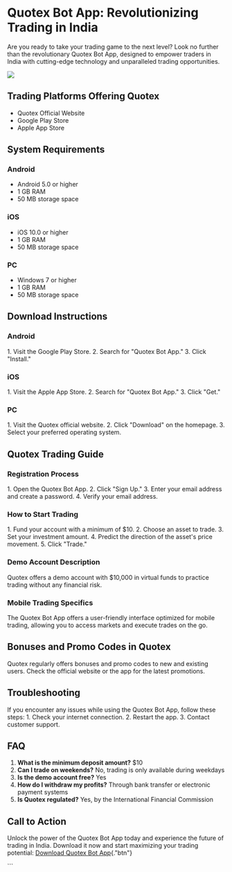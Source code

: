 # Quotex Bot App: Revolutionizing Trading in India

Are you ready to take your trading game to the next level? Look no
further than the revolutionary Quotex Bot App, designed to empower
traders in India with cutting-edge technology and unparalleled trading
opportunities.

[![](https://static.quotex.io/files/4_en/300_250.jpg)](https://traff.sbs/brokerqxlid)

## Trading Platforms Offering Quotex

-   Quotex Official Website
-   Google Play Store
-   Apple App Store

## System Requirements

### Android

-   Android 5.0 or higher
-   1 GB RAM
-   50 MB storage space

### iOS

-   iOS 10.0 or higher
-   1 GB RAM
-   50 MB storage space

### PC

-   Windows 7 or higher
-   1 GB RAM
-   50 MB storage space

## Download Instructions

### Android

1\. Visit the Google Play Store. 2. Search for "Quotex Bot App."
3. Click "Install."

### iOS

1\. Visit the Apple App Store. 2. Search for "Quotex Bot App." 3.
Click "Get."

### PC

1\. Visit the Quotex official website. 2. Click "Download" on the
homepage. 3. Select your preferred operating system.

## Quotex Trading Guide

### Registration Process

1\. Open the Quotex Bot App. 2. Click "Sign Up." 3. Enter your
email address and create a password. 4. Verify your email address.

### How to Start Trading

1\. Fund your account with a minimum of \$10. 2. Choose an asset to
trade. 3. Set your investment amount. 4. Predict the direction of the
asset\'s price movement. 5. Click "Trade."

### Demo Account Description

Quotex offers a demo account with \$10,000 in virtual funds to practice
trading without any financial risk.

### Mobile Trading Specifics

The Quotex Bot App offers a user-friendly interface optimized for mobile
trading, allowing you to access markets and execute trades on the go.

## Bonuses and Promo Codes in Quotex

Quotex regularly offers bonuses and promo codes to new and existing
users. Check the official website or the app for the latest promotions.

## Troubleshooting

If you encounter any issues while using the Quotex Bot App, follow these
steps: 1. Check your internet connection. 2. Restart the app. 3. Contact
customer support.

## FAQ

1.  **What is the minimum deposit amount?** \$10
2.  **Can I trade on weekends?** No, trading is only available during
    weekdays
3.  **Is the demo account free?** Yes
4.  **How do I withdraw my profits?** Through bank transfer or
    electronic payment systems
5.  **Is Quotex regulated?** Yes, by the International Financial
    Commission

## Call to Action

Unlock the power of the Quotex Bot App today and experience the future
of trading in India. Download it now and start maximizing your trading
potential: [Download Quotex Bot
App](\%22https://traff.sbs/brokerqxlid\%22){."btn"}

\`\`\`

